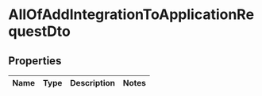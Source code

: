 # AllOfAddIntegrationToApplicationRequestDto

## Properties
Name | Type | Description | Notes
------------ | ------------- | ------------- | -------------
